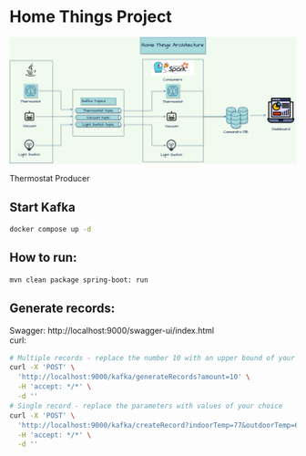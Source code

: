 # Home Things Project

![IOT_image](Home-IOT-Dashboard.png)

Thermostat Producer

## Start Kafka
```bash
docker compose up -d
```

## How to run:
```bash
mvn clean package spring-boot: run
```

## Generate records:
Swagger: http://localhost:9000/swagger-ui/index.html
</br>
curl:
```bash
# Multiple records - replace the number 10 with an upper bound of your choice
curl -X 'POST' \
  'http://localhost:9000/kafka/generateRecords?amount=10' \
  -H 'accept: */*' \
  -d ''
# Single record - replace the parameters with values of your choice
curl -X 'POST' \
  'http://localhost:9000/kafka/createRecord?indoorTemp=77&outdoorTemp=67&indoorHumid=12&outdoorHumid=10' \
  -H 'accept: */*' \
  -d ''
```